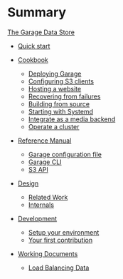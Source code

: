 # Summary

[The Garage Data Store](./intro.md)

- [Quick start](./quick_start/index.md)

- [Cookbook](./cookbook/index.md)
  - [Deploying Garage](./cookbook/real_world.md)
  - [Configuring S3 clients](./cookbook/clients.md)
  - [Hosting a website](./cookbook/website.md)
  - [Recovering from failures](./cookbook/recovering.md)
  - [Building from source](./cookbook/from_source.md)
  - [Starting with Systemd](./cookbook/systemd.md)
  - [Integrate as a media backend]()
  - [Operate a cluster]()

- [Reference Manual](./reference_manual/index.md)
  - [Garage configuration file](./reference_manual/configuration.md)
  - [Garage CLI](./reference_manual/cli.md)
  - [S3 API](./reference_manual/s3_compatibility.md)

- [Design](./design/index.md)
  - [Related Work](./design/related_work.md)
  - [Internals](./design/internals.md)

- [Development](./development/index.md)
  - [Setup your environment](./development/devenv.md)
  - [Your first contribution]()

- [Working Documents](./working_documents/index.md)
  - [Load Balancing Data](./working_documents/load_balancing.md)
